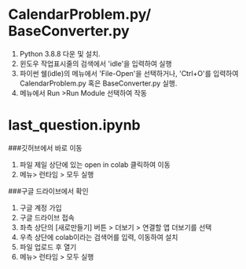 # CalendarProblem.py/ BaseConverter.py

1) Python 3.8.8 다운 및 설치.
2) 윈도우 작업표시줄의 검색에서 'idle'을 입력하여 실행
3) 파이썬 쉘(idle)의 메뉴에서 'File-Open'을 선택하거나, 'Ctrl+O'를 입력하여
 CalendarProblem.py 혹은 BaseConverter.py 실행.
4) 메뉴에서 Run >Run Module 선택하여 작동


# last_question.ipynb 
###깃허브에서 바로 이동
1) 파일 제일 상단에 있는 open in colab 클릭하여 이동
2) 메뉴> 런타임 > 모두 실행

###구글 드라이브에서 확인
1) 구글 계정 가입
2) 구글 드라이브 접속
3) 좌측 상단의 [새로만들기] 버튼 > 더보기 > 연결할 앱 더보기를 선택
4) 우측 상단에 colab이라는 검색어를 입력, 이동하여 설치
5) 파일 업로드 후 열기
6) 메뉴> 런타임 > 모두 실행

